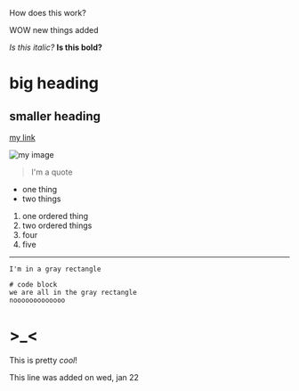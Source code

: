 How does this work?

WOW new things added

*Is this italic?*
**Is this bold?**
# big heading
## smaller heading

[my link](https://yi113.github.io/cse15l-lab-reports/)

![my image](https://static.wikia.nocookie.net/soul-knight/images/5/50/Druid_Baize.png/revision/latest/scale-to-width-down/127?cb=20200112103845)

>I'm a quote

* one thing
* two things

1. one ordered thing
2. two ordered things
4. four
5. five

---
`I'm in a gray rectangle`

```
# code block
we are all in the gray rectangle
nooooooooooooo
```
# >_<

This is pretty *cool*!

This line was added on wed, jan 22

